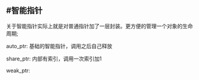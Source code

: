 #智能指针
---------------------
关于智能指针实际上就是对普通指针加了一层封装。更方便的管理一个对象的生命周期;


auto_ptr: 
基础的智能指针，调用之后自己释放

share_ptr:
内部有索引，调用一次索引加1

weak_ptr:
